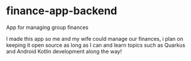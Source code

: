 # finance-app-backend
App for managing group finances

I made this app so me and my wife could manage our finances, i plan on keeping it open source as long as I can and learn topics such as Quarkus and Android Kotlin development along the way!
